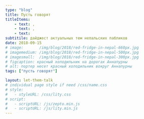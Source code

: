 ```yaml
---
type: "blog"
title: Пусть говорят
titleItems: 
    - text: , 
    - text: , 
    - text: 
subtitile: дайджест актуальных тем непальских пабликов
date: 2018-09-15
# image:       /img/blog/2018/red-fridge-in-nepal-660px.jpg
# imagemedium: /img/blog/2018/red-fridge-in-nepal-500px.jpg
# imagesmall:  /img/blog/2018/red-fridge-in-nepal-300px.jpg
# figcaption: красный холодильник на дорогах Аннапурны
# alt: портер несет красный холодильник вокруг Аннапурны
tags: ["пусть говорят"]

layout: let-them-talk
# individual page style if need /css/name.css
# style:
#   - styleURL: /css/lity.css
# script:
#   - scriptURL: /js/zepto.min.js
#   - scriptURL: /js/lity.min.js
---
```

